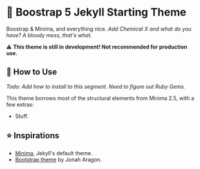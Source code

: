 # 🚀 Boostrap 5 Jekyll Starting Theme

Boostrap & Minima, and everything nice. _Add Chemical X and what do you have? A bloody mess, that's what._

⚠️ **This theme is still in development! Not recommended for production use.**

## 🦉 How to Use

_Todo: Add how to install to this segment. Need to figure out Ruby Gems._

This theme borrows most of the structural elements from Minima 2.5, with a few extras:

* Stuff.

## ⭐ Inspirations

* [Minima](https://github.com/jekyll/minima), Jekyll's default theme.
* [Bootstrap theme](https://github.com/jonaharagon/jekyll-bootstrap-theme) by Jonah Aragon.
